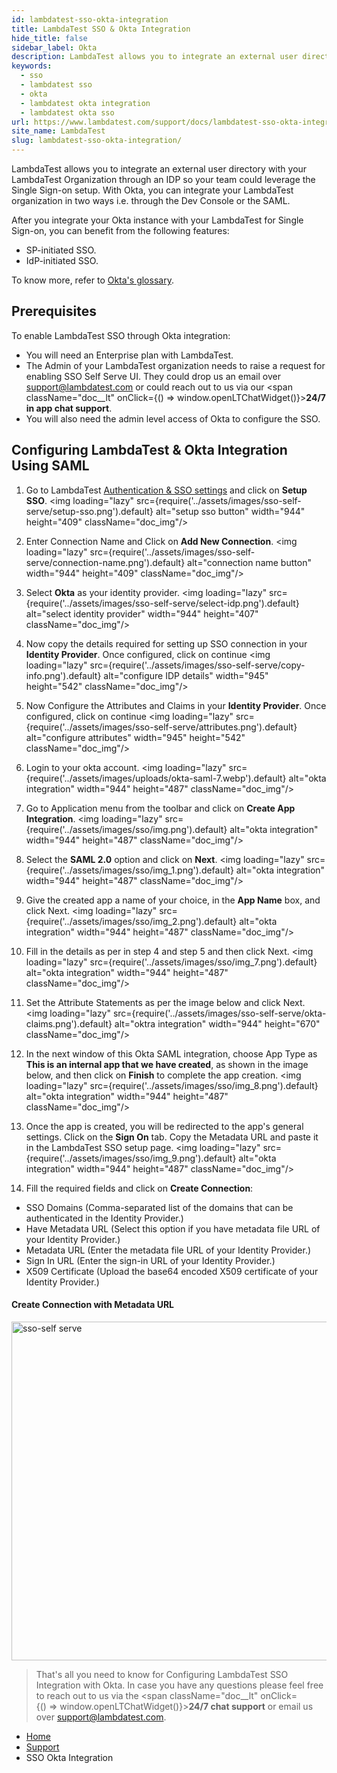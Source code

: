 ```yaml
---
id: lambdatest-sso-okta-integration
title: LambdaTest SSO & Okta Integration
hide_title: false
sidebar_label: Okta
description: LambdaTest allows you to integrate an external user directory with your LambdaTest Organization through an IDP so your team could leverage the Single Sign-on setup. This document will help you integrate your LambdaTest organization with your Okta directory.
keywords:
  - sso
  - lambdatest sso
  - okta
  - lambdatest okta integration
  - lambdatest okta sso
url: https://www.lambdatest.com/support/docs/lambdatest-sso-okta-integration/
site_name: LambdaTest
slug: lambdatest-sso-okta-integration/
---
```


<script
  type="application/ld+json"
  dangerouslySetInnerHTML={{
    __html: JSON.stringify({
      "@context": "https://schema.org",
      "@type": "BreadcrumbList",
      "itemListElement": [
        {
          "@type": "ListItem",
          "position": 1,
          "name": "LambdaTest",
          "item": "https://www.lambdatest.com"
        },
        {
          "@type": "ListItem",
          "position": 2,
          "name": "Support",
          "item": "https://www.lambdatest.com/support/docs/"
        },
        {
          "@type": "ListItem",
          "position": 3,
          "name": "SSO Okta Integration",
          "item": "https://www.lambdatest.com/support/docs/lambdatest-sso-okta-integration/"
        }
      ]
    })
  }}
></script>
LambdaTest allows you to integrate an external user directory with your LambdaTest Organization through an IDP so your team could leverage the Single Sign-on setup. With Okta, you can integrate your LambdaTest organization in two ways i.e. through the Dev Console or the SAML.

After you integrate your Okta instance with your LambdaTest for Single Sign-on, you can benefit from the following features:
* SP-initiated SSO.
* IdP-initiated SSO.

To know more, refer to <a href="https://help.okta.com/en/prod/Content/Topics/Reference/glossary.htm">Okta's glossary</a>.

## Prerequisites
To enable LambdaTest SSO through Okta integration:

* You will need an Enterprise plan with LambdaTest.
* The Admin of your LambdaTest organization needs to raise a request for enabling SSO Self Serve UI. They could drop us an email over <a href="mailto:support@lambdatest.com">support@lambdatest.com</a> or could reach out to us via our <span className="doc__lt" onClick={() => window.openLTChatWidget()}>**24/7 in app chat support**</span>.
* You will also need the admin level access of Okta  to configure the SSO.

## Configuring LambdaTest & Okta Integration Using SAML

1. Go to LambdaTest <a href="https://accounts.lambdatest.com/auth/sso">Authentication & SSO settings</a> and click on **Setup SSO**.
   <img loading="lazy" src={require('../assets/images/sso-self-serve/setup-sso.png').default} alt="setup sso button" width="944" height="409" className="doc_img"/>

2. Enter Connection Name and Click on  **Add New Connection**.
   <img loading="lazy" src={require('../assets/images/sso-self-serve/connection-name.png').default} alt="connection name button" width="944" height="409" className="doc_img"/>

3. Select **Okta** as your identity provider.
   <img loading="lazy" src={require('../assets/images/sso-self-serve/select-idp.png').default} alt="select identity provider" width="944" height="407" className="doc_img"/>

4. Now copy the details required for setting up SSO connection in your **Identity Provider**.
   Once configured, click on continue
   <img loading="lazy" src={require('../assets/images/sso-self-serve/copy-info.png').default} alt="configure IDP details" width="945" height="542" className="doc_img"/>

5. Now Configure the Attributes and Claims in your **Identity Provider**.
   Once configured, click on continue
   <img loading="lazy" src={require('../assets/images/sso-self-serve/attributes.png').default} alt="configure attributes" width="945" height="542" className="doc_img"/>

6. Login to your okta account. 
<img loading="lazy" src={require('../assets/images/uploads/okta-saml-7.webp').default} alt="okta integration" width="944" height="487" className="doc_img"/>

7. Go to Application menu from the toolbar and click on **Create App Integration**.
<img loading="lazy" src={require('../assets/images/sso/img.png').default} alt="okta integration" width="944" height="487" className="doc_img"/>
8. Select the **SAML 2.0** option and click on **Next**.
<img loading="lazy" src={require('../assets/images/sso/img_1.png').default} alt="okta integration" width="944" height="487" className="doc_img"/>
9. Give the created app a name of your choice, in the **App Name** box, and click Next.
<img loading="lazy" src={require('../assets/images/sso/img_2.png').default} alt="okta integration" width="944" height="487" className="doc_img"/>
10. Fill in the details as per in step 4 and step 5 and then click Next.
<img loading="lazy" src={require('../assets/images/sso/img_7.png').default} alt="okta integration" width="944" height="487" className="doc_img"/>
12. Set the Attribute Statements as per the image below and click Next.
<img loading="lazy" src={require('../assets/images/sso-self-serve/okta-claims.png').default} alt="oktra integration" width="944" height="670" className="doc_img"/>
13. In the next window of this Okta SAML integration, choose App Type as **This is an internal app that we have created**, as shown in the image below, and then click on **Finish** to complete the app creation.
<img loading="lazy" src={require('../assets/images/sso/img_8.png').default} alt="okta integration" width="944" height="487" className="doc_img"/>
14. Once the app is created, you will be redirected to the app's general settings. Click on the **Sign On** tab. Copy the Metadata URL and paste it in the LambdaTest SSO setup page.
<img loading="lazy" src={require('../assets/images/sso/img_9.png').default} alt="okta integration" width="944" height="487" className="doc_img"/>
15. Fill the required fields  and click on **Create Connection**:

* SSO Domains (Comma-separated list of the domains that can be authenticated in the Identity Provider.)
* Have Metadata URL (Select this option if you have metadata file URL of your Identity Provider.)
* Metadata URL (Enter the metadata file URL of your Identity Provider.)
* Sign In URL (Enter the sign-in URL of your Identity Provider.)
* X509 Certificate (Upload the base64 encoded X509 certificate of your Identity Provider.)

<h4>Create Connection with Metadata URL </h4>
<img loading="lazy" src={require('../assets/images/sso-self-serve/finalize-sso-metadata.png').default} alt="sso-self serve" width="945" height="542" className="doc_img"/>

> That's all you need to know for Configuring LambdaTest SSO Integration with Okta. In case you have any questions please feel free to reach out to us via the <span className="doc__lt" onClick={() => window.openLTChatWidget()}>**24/7 chat support**</span> or email us over [support@lambdatest.com](mailto:support@lambdatest.com).


<nav aria-label="breadcrumbs">
  <ul className="breadcrumbs">
    <li className="breadcrumbs__item">
      <a className="breadcrumbs__link" href="https://www.lambdatest.com">
        Home
      </a>
    </li>
    <li className="breadcrumbs__item">
      <a className="breadcrumbs__link" target="_self" href="https://www.lambdatest.com/support/docs/">
        Support
      </a>
    </li>
    <li className="breadcrumbs__item breadcrumbs__item--active">
      <span className="breadcrumbs__link">
        SSO Okta Integration
      </span>
    </li>
  </ul>
</nav>
